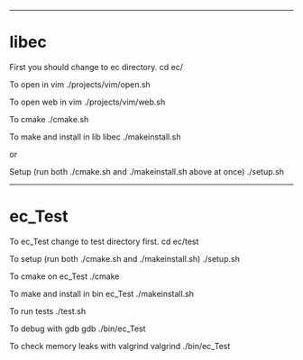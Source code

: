 ---------
  libec
=========

First you should change to ec directory.
cd ec/

To open in vim
./projects/vim/open.sh

To open web in vim
./projects/vim/web.sh

To cmake
./cmake.sh

To make and install in lib libec
./makeinstall.sh

or 

Setup (run both ./cmake.sh and ./makeinstall.sh above at once)
./setup.sh


-------
ec_Test
=======

To ec_Test change to test directory first.
cd ec/test

To setup (run both ./cmake.sh and ./makeinstall.sh)
./setup.sh

To cmake on ec_Test
./cmake

To make and install in bin ec_Test
./makeinstall.sh

To run tests
./test.sh

To debug with gdb
gdb ./bin/ec_Test

To check memory leaks with valgrind
valgrind ./bin/ec_Test
